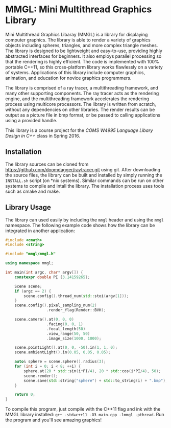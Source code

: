 # MMGL: Mini Multithread Graphics Library

Mini Multithread Graphics Libaray (MMGL) is a library for displaying computer graphics. The library is able to render a variety of graphics objects including spheres, triangles, and more complex triangle meshes. The library is designed to be lightweight and easy-to-use, providing highly abstracted interfaces for beginners. It also employs parallel processing so that the rendering is highly efficient. The code is implemented with 100% portable C++11, so this cross-platform library works flawlessly on a variety of systems. Applications of this library include computer graphics, animation, and education for novice graphics programmers.

The library is comprised of a ray tracer, a multithreading framework, and many other supporting components. The ray tracer acts as the rendering engine, and the multithreading framework accelerates the rendering process using multicore processors. The library is written from scratch, without any dependencies on other libraries. The render results can be output as a picture file in bmp format, or be passed to calling applications using a provided handle.

This library is a course project for the *COMS W4995 Language Libary Design in C++* class in Spring 2016.

## Installation

The library sources can be cloned from <https://github.com/doomdagger/raytracer.git> using git. After downloading the source files, the library can be built and installed by simply running the `INSTALL.sh` script (on *nix systems). Similar commands can be run on other systems to compile and intall the library. The installation process uses tools such as cmake and make.

## Library Usage

The library can used easily by including the `mmgl` header and using the `mmgl` namespace. The following example code shows how the library can be integrated in another application:

```c++
#include <cmath>
#include <string>

#include "mmgl/mmgl.h"

using namespace mmgl;

int main(int argc, char* argv[]) {
    constexpr double PI {3.14159265};

    Scene scene;
    if (argc == 2) {
    	scene.config().thread_num(std::stoi(argv[1]));
    }
    scene.config().pixel_sampling_num(2)
                  .render_flag(Render::BVH);

    scene.camera().at(0, 0, 0)
                  .facing(0, 0, 1)
                  .focal_length(50)
                  .view_range(50, 50)
                  .image_size(1000, 1000);

    scene.pointLight().at(0, 0, -50).in(1, 1, 0);
    scene.ambientLight().in(0.05, 0.05, 0.05);

    auto& sphere = scene.sphere().radius(3);
    for (int i = 0; i < 8; ++i) {
        sphere.at(20 * std::sin(i*PI/4), 20 * std::cos(i*PI/4), 50);
        scene.render();
        scene.save(std::string("sphere") + std::to_string(i) + ".bmp");
    }

    return 0;
}
```

To compile this program, just compile with the C++11 flag and ink with the MMGL library installed: `g++ -std=c++11 -O3 main.cpp -lmmgl -pthread`. Run the program and you'll see amazing graphics!
